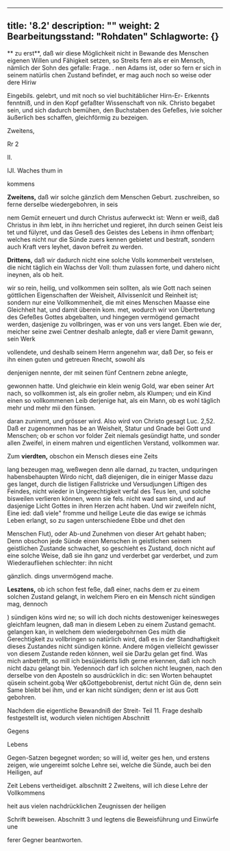 
---
title: '8.2'
description: ""
weight: 2
Bearbeitungsstand: "Rohdaten"
Schlagworte: {}
---
<!-- Seite 339 -->

** zu erst**, daß wir diese Möglichkeit nicht in Bewande des Menschen eigenen Willen und Fähigkeit setzen, so Streits fern als er ein Mensch, nämlich der Sohn des gefalle: Frage. . nen Adams ist, oder so fern er sich in seinem natürlis chen Zustand befindet, er mag auch noch so weise oder dere Hiriw

Eingebils. gelebrt, und mit noch so viel buchitáblicher Hirn-Er- Erkennts fenntniß, und in den Kopf gefaßter Wissenschaft von nik. Christo begabet sein, und sich dadurch bemühen, den Buchstaben des Gefeßes, ivie solcher äußerlich bes schaffen, gleichförmig zu bezeigen.

Zweitens,

Rr 2

<!--  -->

II.

IJI. Waches thum in

kommens
<!-- Seite 340 -->
**Zweitens,** daß wir solche gänzlich dem Menschen Geburt. zuschreiben, so ferne derselbe wiedergebohren, in seis

nem Gemüt erneuert und durch Christus auferweckt ist: Wenn er weiß, daß Christus in ihm lebt, in ihnı herrichet und regieret, ihn durch seinen Geist leis tet und fülyret, und das Geseß des Geistes des Lebens in ihmn offenbart; welches nicht nur die Sünde zuers kennen gebietet und bestraft, sondern auch Kraft vers leyhet, davon  befreit zu werden.

**Drittens,** daß wir dadurch nicht eine solche Volls
kommenbeit verstelsen, die nicht täglich ein Wachss der Voll: thum zulassen forte, und dahero nicht ineynen, als ob heit.

wir so rein, heilig, und vollkommen sein sollten, als wie Gott nach seinen göttlichen Eigenschaften der Weisheit, Allvissenlcit und Reinheit ist; sondern nur eine Vollkommenheit, die mit eines Menschen Maasse eine Gleichheit hat, und damit überein kom. met, wodurch wir von Übertretung des Gefeßes Gottes abgebalten, und hingegen vermögend gemacht werden, dasjenige zu vollbringen, was er von uns vers langet. Eben wie der, meicher seine zwei Centner deshalb anlegte, daß er viere Damit gewann, sein Werk

vollendete, und deshalb seinem Herrn angenehm war, daß Der, so feis er ihn einen guten und getreuen Rnecht, sowohl als

denjenigen nennte, der mit seinen fünf Centnern zebne anlegte,

gewonnen hatte. Und gleichwie ein klein wenig Gold, war eben seiner Art nach, so vollkommen ist, als ein groller nebm, als Klumpen; und ein Kind einen so vollkommenen Leib derjenige hat, als ein Mann, ob es wohl täglich mehr und mehr mii den fünsen.

daran zunimmt, und grösser wird. Also wird von Christo gesagt Luc. 2,52. Daß er zugenommen has be an Weisheit, Statur und Gnade bei Gott und Menschen; ob er schon vor folder Zeit niemals gesündigt hatte, und sonder allen Zweifel, in einem mahren und eigentlichen Verstand, vollkommen war.

Zum **vierdten,** obschon ein Mensch dieses eine Zeits
<!-- Seite 341 -->
lang bezeugen mag, weßwegen denn alle darnad, zu tracten, undquringen habensbehaupten Wirdo nicht, daß diejenigen, die in einiger Masse dazu ges langet, durch die listigen Fallstricke und Versudjungen Liftigen des Feindes, nicht wieder in Ungerechtigkeit verfal des Teus len, und solche bisweilen verlieren können, wenn sie fels. nicht wad sam sind, und auf dasjenige Licht Gottes in ihren Herzen acht haben. Und wir zweifeln nicht, Eine ied: daß viele" fromme und heilige Leute die das ewige se ichmás Leben erlangt, so zu sagen unterschiedene Ebbe und dhet den

Menschen Flut), oder Ab-und Zunehmen von dieser Art gehabt haben; Denn obschon jede Sünde einen Menschen in geistlichen seinem geistlichen Zustande schwachet, so geschieht es Zustand, doch nicht auf eine solche Weise, daß sie ihn ganz und verderbet gar verderbet, und zum Wiederaufliehen schlechter: ihn nicht

gänzlich. dings unvermögend mache.

**Lesztens,** ob ich schon fest feße, daß einer, nachs dem er zu einem solchen Zustand gelangt, in welchem Piero en ein Mensch nicht sündigen mag, dennoch

) sündigen köns wird ne; so will ich doch nichts destoweniger keinesweges gleichfam leugnen, daß man in diesem Leben zu einem Zustand gemacht. gelangen kan, in welchem dem wiedergebohrnen Ges müth die Gerechtigkeit zu vollbringen so natürlich wird, daß es in der Standhaftigkeit dieses Zustandes nicht sündigen könne. Andere mögen vielleicht gewisser von diesem Zustande reden können, weil sie Daržu gelan get find. Was mich anbetrifft, so mill ich besüjeidents lidh gerne erkennen, daß ich noch nicht dazu gelangt bin. Yedennoch darf ich solchen nicht leugnen, nach den derselbe von den Aposteln so ausdrücklich in dic: sen Worten behauptet qüsein scheint.gobą Wer q&Gottgebobrenist, dertut nicht Gün de, denn sein Same bleibt bei ihm, und er kan nicht sündigen; denn er ist aus Gott gebohren.

Nachdem die eigentliche Bewandniß der Streit- Teil 11. Frage deshalb festgestellt ist, wodurch vielen nichtigen Abschnitt

Gegens

Lebens
<!-- Seite 342 -->
Gegen-Satzen begegnet worden; so will id, weiter ges hen, und erstens zeigen, wie ungereimt solche Lehre sei, welche die Sünde, auch bei den Heiligen, auf

Zeit Lebens vertheidiget. albschnitt 2 Zweitens, will ich diese Lehre der Vollkommens

heit aus vielen nachdrücklichen Zeugnissen der heiligen

Schrift beweisen. Abschnitt 3 und legtens die Beweisführung und Einwürfe une

ferer Gegner beantworten.
